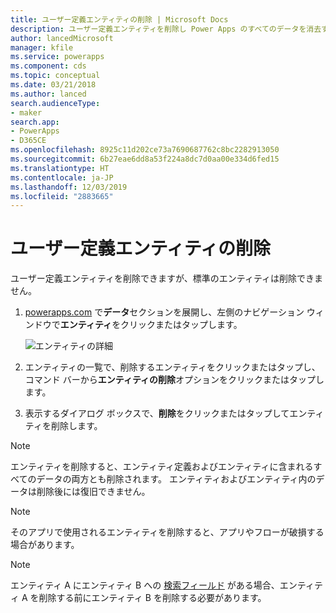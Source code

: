 ```yaml
---
title: ユーザー定義エンティティの削除 | Microsoft Docs
description: ユーザー定義エンティティを削除し Power Apps のすべてのデータを消去する方法に関する詳細な手順
author: lancedMicrosoft
manager: kfile
ms.service: powerapps
ms.component: cds
ms.topic: conceptual
ms.date: 03/21/2018
ms.author: lanced
search.audienceType:
- maker
search.app:
- PowerApps
- D365CE
ms.openlocfilehash: 8925c11d202ce73a7690687762c8bc2282913050
ms.sourcegitcommit: 6b27eae6dd8a53f224a8dc7d0aa00e334d6fed15
ms.translationtype: HT
ms.contentlocale: ja-JP
ms.lasthandoff: 12/03/2019
ms.locfileid: "2883665"
---
```

# <a name="delete-a-custom-entity"></a>ユーザー定義エンティティの削除
ユーザー定義エンティティを削除できますが、標準のエンティティは削除できません。

1. [powerapps.com](https://make.powerapps.com/?utm_source=padocs&utm_medium=linkinadoc&utm_campaign=referralsfromdoc) で**データ**セクションを展開し、左側のナビゲーション ウィンドウで**エンティティ**をクリックまたはタップします。

    ![エンティティの詳細](./media/data-platform-cds-create-entity/entitylist.png "エンティティ リスト")

2. エンティティの一覧で、削除するエンティティをクリックまたはタップし、コマンド バーから**エンティティの削除**オプションをクリックまたはタップします。

3. 表示するダイアログ ボックスで、**削除**をクリックまたはタップしてエンティティを削除します。

>[!NOTE]
>エンティティを削除すると、エンティティ定義およびエンティティに含まれるすべてのデータの両方とも削除されます。 エンティティおよびエンティティ内のデータは削除後には復旧できません。

>[!NOTE]
>そのアプリで使用されるエンティティを削除すると、アプリやフローが破損する場合があります。

>[!NOTE]
>エンティティ A にエンティティ B への [検索フィールド](data-platform-entity-lookup.md) がある場合、エンティティ A を削除する前にエンティティ B を削除する必要があります。

